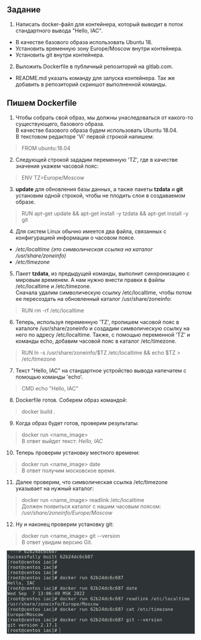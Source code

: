 ## Задание  
1. Написать docker-файл для контейнера, который выводит в поток стандартного вывода "Hello, IAC".  
- В качестве базового образа использовать Ubuntu 18.  
- Установить временную зону Europe/Moscow внутри контейнера.  
- Установить git внутри контейнера.  

2. Выложить Dockerfile в публичный репозиторий на gitlab.com.  
- README.md указать команду для запуска контейнера. Так же добавить в репозиторий скриншот выполненной команды.  

## Пишем Dockerfile 
1. Чтобы собрать свой образ, мы должны унаследоваться от какого-то существующего, базового  образа.  
В качестве базового образа будем использовать Ubuntu 18.04.  
В текстовом редакторе 'Vi' первой строкой напишем:  
> FROM ubuntu:18.04  
2. Следующей строкой зададим переменную 'TZ', где в качестве значения укажем часовой пояс:  
> ENV TZ=Europe/Moscow  
3. **update** для обновления базы данных, а также пакеты **tzdata** и **git** установим одной строкой, чтобы не плодить слои в создаваемом образе.  
> RUN apt-get update && apt-get install -y tzdata && apt-get install -y git 
4. Для систем Linux обычно имеется два файла, связанных с конфигурацией информации о часовом поясе.  
- */etc/localtime (это символическая ссылка на каталог /usr/share/zoneinfo)*  
- */etc/timezone*  

5. Пакет **tzdata**, из предыдущей команды, выполнит синхронизацию с мировым временем. А нам нужно внести правки в файлы /etc/localtime и /etc/timezone.  
Сначала удалим символическую ссылку /etc/localtime, чтобы потом ее пересоздать на обновленный каталог /usr/share/zoneinfo:  
> RUN rm -rf /etc/localtime  
6. Теперь, используя переменную 'TZ', пропишем часовой пояс в каталоге /usr/share/zoneinfo и создадим символическую ссылку на него по адресу /etc/localtime. Также, с помощью переменной 'TZ' и команды echo, добавим часовой пояс в каталог /etc/timezone.  
> RUN ln -s /usr/share/zoneinfo/$TZ /etc/localtime && echo $TZ > /etc/timezone  
7. Текст "Hello, IAC" на стандартное устройство вывода напечатем с помощью команды 'echo'.  
> CMD echo "Hello, IAC"  
8. Dockerfile готов. Соберем образ командой:  
> docker build .    
9. Когда образ будет готов, проверим результаты:  
> docker run <name_image>    
В ответ выйдет текст: *Hello, IAC*  
10. Теперь проверим установку местного времени:    
> docker run <name_image> date  
В ответ получим московское время.  
11. Далее проверим, что символическая ссылка /etc/timezone указывает на нужный каталог:  
> docker run <name_image> readlink /etc/localtime  
Должен появиться каталог с нашим часовым поясом: */usr/share/zoneinfo/Europe/Moscow*  
12. Ну и наконец проверим установку git:  
> docker run <name_image> git --version  
В ответ увидим версию Git.  


![](https://github.com/remizovk/test_iac/blob/ee2b3e63874bb27f0654bf8e10528351a7294337/Screenshot%20from%202022-09-07%2013-08-19.png)
